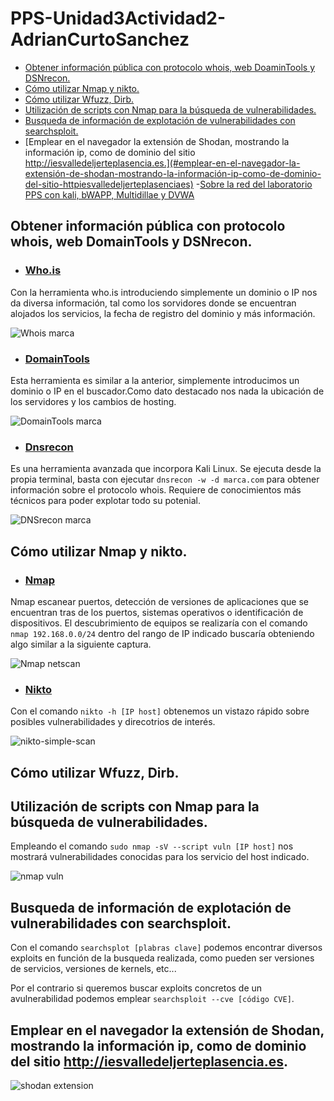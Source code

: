 # PPS-Unidad3Actividad2-AdrianCurtoSanchez

- [Obtener información pública con protocolo whois, web DoaminTools y DSNrecon.](#obtener-información-pública-con-protocolo-whois-web-doamintools-y-dsnrecon)
- [Cómo utilizar Nmap y nikto.](#cómo-utilizar-nmap-y-nikto)
- [Cómo utilizar Wfuzz, Dirb.](#cómo-utilizar-wfuzz-dirb)
- [Utilización de scripts con Nmap para la búsqueda de vulnerabilidades.](#utilización-de-scripts-con-nmap-para-la-búsqueda-de-vulnerabilidades)
- [Busqueda de información de explotación de vulnerabilidades con searchsploit.](#busqueda-de-información-de-explotación-de-vulnerabilidades-con-searchsploit)
- [Emplear en el navegador la extensión de Shodan, mostrando la información ip, como de dominio del sitio http://iesvalledeljerteplasencia.es.](#emplear-en-el-navegador-la-extensión-de-shodan-mostrando-la-información-ip-como-de-dominio-del-sitio-httpiesvalledeljerteplasenciaes)
-[Sobre la red del laboratorio PPS con kali, bWAPP, Multidillae y DVWA](#sobre-la-red-del-laboratorio-pps-con-kali-bwapp-multidillae-y-dvwa)


## Obtener información pública con protocolo whois, web DomainTools y DSNrecon.

- ### [Who.is](https://who.is/)

Con la herramienta who.is introduciendo simplemente un dominio o IP nos da diversa información, tal como los sorvidores donde se encuentran alojados los servicios, la fecha de registro del dominio y más información.

![Whois marca](images/whois-marca.png)

- ### [DomainTools](https://whois.domaintools.com/)

Esta herramienta es similar a la anterior, simplemente introducimos un dominio o IP en el buscador.Como dato destacado nos nada la ubicación de los servidores y los cambios de hosting.

![DomainTools marca](images/domaintools-marca.png)

- ### [Dnsrecon](https://www.kali.org/tools/dnsrecon/)

Es una herramienta avanzada que incorpora Kali Linux. Se ejecuta desde la propia terminal, basta con ejecutar `dnsrecon -w -d marca.com` para obtener información sobre el protocolo whois. Requiere de conocimientos más técnicos para poder explotar todo su potenial.

![DNSrecon marca](images/dnsrecon-marca.png)

## Cómo utilizar Nmap y nikto.

- ### [Nmap](https://www.kali.org/tools/nmap/)

Nmap escanear puertos, detección de versiones de aplicaciones que se encuentran tras de los puertos, sistemas operativos o identificación de dispositivos.
El descubrimiento de equipos se realizaría con el comando `nmap 192.168.0.0/24` dentro del rango de IP indicado buscaría obteniendo algo similar a la siguiente captura.

![Nmap netscan](images/nmap-netscan.png)



- ### [Nikto](https://www.kali.org/tools/nikto/)

Con el comando `nikto -h [IP host]` obtenemos un vistazo rápido sobre posibles vulnerabilidades y direcotrios de interés.

![nikto-simple-scan](images/nikto-simple-scan.png)


## Cómo utilizar Wfuzz, Dirb.

## Utilización de scripts con Nmap para la búsqueda de vulnerabilidades.

Empleando el comando `sudo nmap -sV --script vuln [IP host]` nos mostrará vulnerabilidades conocidas para los servicio del host indicado.

![nmap vuln](images/nmap-vuln.png)

## Busqueda de información de explotación de vulnerabilidades con searchsploit.

Con el comando `searchsplot [plabras clave]` podemos encontrar diversos exploits en función de la busqueda realizada, como pueden ser versiones de servicios, versiones de kernels, etc...

Por el contrario si queremos buscar exploits concretos de un avulnerabilidad podemos emplear `searchsploit --cve [código CVE]`.

## Emplear en el navegador la extensión de Shodan, mostrando la información ip, como de dominio del sitio http://iesvalledeljerteplasencia.es.

![shodan extension](images/shodan-extension.png)


